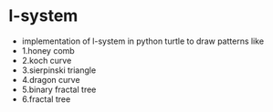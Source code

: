 # l-system
- implementation of l-system in python turtle to draw patterns like
- 1.honey comb
- 2.koch curve
- 3.sierpinski triangle
- 4.dragon curve
- 5.binary fractal tree
- 6.fractal tree
